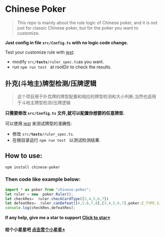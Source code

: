 # Chinese Poker
>This repo is mainly about the rule logic of Chinese poker, and it is not just for classic Chinese poker, but for the poker you want to customize.

**Just config in file <code>src/Config.ts</code> with no logic code change.**

Test your customize rule with [jest](https://jestjs.io/):
- modify <code>src/__tests__/ruler_spec.ts</code>as you want.
- run <code>npm run test </code> at rootDir to check the results.

## 扑克(斗地主)牌型检测/压牌逻辑

> 这个项目用于扑克牌的牌型配置和相应的牌型检测和大小判断,当然也适用于斗地主牌型检测/压牌逻辑

**只需要修改 <code>src/Config.ts</code> 文件,就可以配置你想要的任意牌型.**

可以使用 [jest](https://jestjs.io/) 来测试牌型的准确性:
- 修改 <code>src/__tests__/ruler_spec.ts</code>.
- 在根目录运行 <code>npm run test </code> 以测试检测结果.

## How to use:
`npm install chinese-poker`

### Then code like example below:
``` typescript
import * as poker from "chinese-poker";
let ruler = new  poker.Ruler();
let checkRes=  ruler.checkCardType([3,4,5,6,7])
let defeatRes=  ruler.canDefeat([4,5,6,7,8],[3,4,5,6,7],poker.E_TYPE.SINGLE_ORDER)
console.log(checkRes,defeatRes);
```

**If any help, give me a star to support [Click to star⭐](https://github.com/lizhiyu-me/chinese-poker)**

**给个小星星吧 [点击赏个小星星⭐](https://github.com/lizhiyu-me/chinese-poker)**